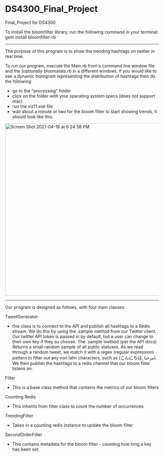 # DS4300_Final_Project
Final_Project for DS4300

To install the bloomfilter library, run the following command in your terminal:
gem install bloomfilter-rb

__________________________________________________________________________________________

The purpose of this program is to show the trending hashtags on twitter in real time.


To run our program, execute the Main.rb from a command line window file and the (optionally bloomstats.rb in a different window). If you would like to see a dynamic histogram representing the distribution of hashtags then do the following:

- go to the "processing" folder
- click on the folder with your operating system specs (does not support mac)
- run the viz11.exe file 
- wait about a minute or two for the bloom filter to start showing trends, it should look like this:

<img width="565" alt="Screen Shot 2021-04-18 at 6 24 58 PM" src="https://user-images.githubusercontent.com/35809264/115162787-6f10fe80-a073-11eb-89e3-d908a5660a82.png">

__________________________________________________________________________________________

Our program is designed as follows, with four main classes:

TweetGenerator:

- this class is to connect to the API and publish all hashtags to a Redis stream. We do this 			by using the .sample method from our Twitter client. Our twitter API token is passed in by default, but a user can change to their own key if they so choose. The .sample method (per the API docs) Returns a small random sample of all public statuses. As we read through a random tweet, we match it with a regex (regular expression) pattern to filter out any non latin characters, such as (こんにちは, مرحبا). We then publish the hashtags to a redis channel that our bloom filter listens on.


Filter
- This is a base class method that contains the metrics of our bloom filters


Counting Redis
- This inherits from filter class to count the number of occurrences


TrendingFilter
- Takes in a counting redis instance to update the bloom filter


SecondOrderFilter
- This contains metadata for the bloom filter - counting how long a key has been set.





